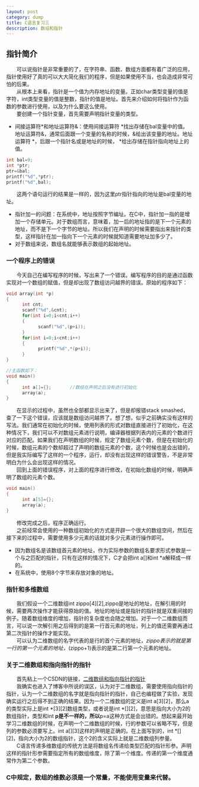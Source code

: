 ```yaml
---
layout: post
category: dump
title: C语言复习三
description: 数组和指针
---
```


## 指针简介
　　可以说指针是非常重要的了，在字符串、函数、数组方面都有着广泛的应用，指针使用好了真的可以大大简化我们的程序，但是如果使用不当，也会造成非常可怕的后果。<br>
　　从根本上来看，指针是一个值为内存地址的变量。正如char类型变量的值是字符，int类型变量的值是整数，指针的值是地址。首先来介绍如何将指针作为函数的参数进行使用，以及为什么要这么使用。<br>
　　要创建一个指针变量，首先需要声明指针变量的类型。
- 间接运算符*和地址运算符&：使用间接运算符 *找出存储在bal变量中的值。地址运算符&，通常后面跟一个变量的名称的时候，&给出该变量的地址。地址运算符 *，后跟一个指针名或是地址的时候， *给出存储在指针指向地址上的值。

```C
int bal=9;
int *ptr;
ptr=&bal;
printf("%d",*ptr);
printf("%d",bal);
```
　　这两个语句运行的结果是一样的，因为这里ptr指针指向的地址是bal变量的地址。
- 指针加一的问题：在系统中，地址按照字节编址。在C中，指针加一指的是增加一个存储单元。对于数组而言，意味着，加一后的地址指的是下一个元素的地址，而不是下一个字节的地址。所以我们在声明的时候需要指出来指针的类型，这样指针在加一指向下一个元素的时候就知道需要地址加多少了。
- 对于数组来说，数组名就能够表示数组的起始地址。

### 一个程序上的错误
　　今天自己在编写程序的时候，写出来了一个错误。编写程序的目的是通过函数实现对一个数组的赋值，但是却出现了数组访问越界的错误。原始的程序如下：

```C
void array(int *p)
{
      int cnt;
      scanf("%d",&cnt);
      for(int i=0;i<cnt;i++)
      {
            scanf("%d",(p+i));
      }
      for(int i=0;i<cnt;i++)
      {
            printf("%d",*(p+i));           
      }
}

//主函数如下：
void main()
{
      int a[]={};       //数组在声明之后没有进行初始化
      array(a);
}
```
　　在显示的过程中，虽然也全部都显示出来了，但是却报错stack smashed，查了一下这个错误，应该就是数组访问越界了。想了想，似乎之前确实没有这样的写法。我们通常在初始化的时候，使用列表的形式对数组直接进行了初始化，在这种情况下，我们可以不对数组元素进行说明，编译器根据列表内的元素的个数进行对应的匹配。如果我们在声明数组的时候，规定了数组元素个数，但是在初始化的时候，数组元素的个数却超过了声明的数组元素的个数，这个时候也是会出错的，但是我实际编写了这样的一个程序，运行，却没有出现这样的错误警告，不是非常明白为什么会出现这样的情况。<br>
　　回到上面的错误程序，对上面的程序进行修改，在初始化数组的时候，明确声明了数组的元素个数。
```C
void main()
{
      int a[5]={};
      array(a);
}
```
　　修改完成之后，程序正确运行。<br>
　　之前经常会使用的一种数组初始化的方式是开辟一个很大的数组空间，然后在接下来的过程中，需要使用多少元素的话就对多少元素进行操作即可。
- 因为数组名是该数组首元素的地址，作为实际参数的数组名要求形式参数是一个与之匹配的指针，只有在这样的情况下，C才会把int a[]和int *a解释成一样的。
- 在系统中，使用8个字节来存放对象的地址。

### 指针和多维数组
　　我们假设一个二维数组int zippo[4][2],zippo是地址的地址，在解引用的时候，需要两次操作才能获得原始的值。地址的地址或是指针的指针就是双重间接的例子。随着数组维度的增加，指针的复杂度也会随之增加。对于一个二维数组而言，可以说一次解引用之后得到的是第一行首元素的地址，列上的值还需要再通过第二次指针的操作才能实现。<br>
　　可以认为二维数组的名字代表的是行的首个元素的地址，*zippo表示的就是第一行的第一个元素的地址，*(zippo+1)表示的是第二行第一个元素的地址。

### 关于二维数组和指向指针的指针
　　首先粘上一个CSDN的链接，[二维数组和指向指针的指针](https://blog.csdn.net/cnctloveyu/article/details/4207199)<br>
　　我确实也进入了博客中所说的误区，认为对于二维数组，需要使用指向指针的指针，认为一个二维数组的名字就是指向指针的指针，自己也编程做了实验，发现确实运行之后得不到正确的结果。因为一个二维数组的定义是int a[3][2]，那么a的类型实际上是int *[3][2]数组类型，或者说是int *[][2]，意思是指向大小为2的数组指针，类型和int **p是不一样的，所以**p=a这种方式是会出错的。想起来最开始学习二维数组的时候，在声明一个二维数组的时候，行的参数可以省略不写，但是列的参数必须要写上。int a[][3]这样的声明是正确的。在上面写到的，int *[][2]，指向大小为2的数组指针，这个2的含义实际上就是二维数组列参量。<br>
　　C语言传递多维数组的传统方法是将数组名传递给类型匹配的指针形参。声明这样的指针形参需要指定所有的数组维度，除了第一个维度。传递的第一个维度通常作为第二个参数。

### C中规定，数组的维数必须是一个常量，不能使用变量来代替。
　　